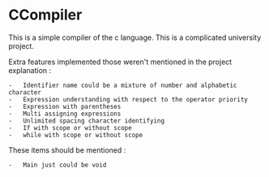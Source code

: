 # CCompiler
This is a simple compiler of the c language.
This is a complicated university project.

Extra features implemented those weren't mentioned in the project explanation :

    -   Identifier name could be a mixture of number and alphabetic character
    -   Expression understanding with respect to the operator priority
    -   Expression with parentheses
    -   Multi assigning expressions
    -   Unlimited spacing character identifying
    -   If with scope or without scope
    -   while with scope or without scope


These items should be mentioned :

    -   Main just could be void
    





